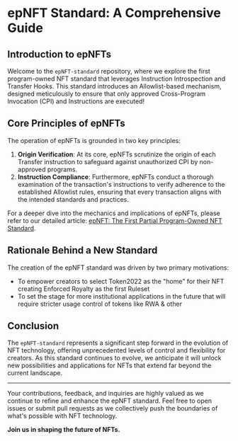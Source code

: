 # epNFT Standard: A Comprehensive Guide

## Introduction to epNFTs
Welcome to the `epNFT-standard` repository, where we explore the first program-owned NFT standard that leverages Instruction Introspection and Transfer Hooks. This standard introduces an Allowlist-based mechanism, designed meticulously to ensure that only approved Cross-Program Invocation (CPI) and Instructions are executed!

## Core Principles of epNFTs
The operation of epNFTs is grounded in two key principles:
1. **Origin Verification**: At its core, epNFTs scrutinize the origin of each Transfer instruction to safeguard against unauthorized CPI by non-approved programs.
2. **Instruction Compliance**: Furthermore, epNFTs conduct a thorough examination of the transaction's instructions to verify adherence to the established Allowlist rules, ensuring that every transaction aligns with the intended standards and practices.

For a deeper dive into the mechanics and implications of epNFTs, please refer to our detailed article: [epNFT: The First Partial Program-Owned NFT Standard](https://medium.com/@LeoOnSol/epnft-the-first-partial-program-owned-nft-standard-b1af820ccf05).

## Rationale Behind a New Standard
The creation of the epNFT standard was driven by two primary motivations:
- To empower creators to select Token2022 as the "home" for their NFT creating Enforced Royalty as the first Ruleset
- To set the stage for more institutional applications in the future that will require stricter usage control of tokens like RWA & other

## Conclusion
The `epNFT-standard` represents a significant step forward in the evolution of NFT technology, offering unprecedented levels of control and flexibility for creators. As this standard continues to evolve, we anticipate it will unlock new possibilities and applications for NFTs that extend far beyond the current landscape.

---

Your contributions, feedback, and inquiries are highly valued as we continue to refine and enhance the epNFT standard. Feel free to open issues or submit pull requests as we collectively push the boundaries of what's possible with NFT technology.

**Join us in shaping the future of NFTs.**
